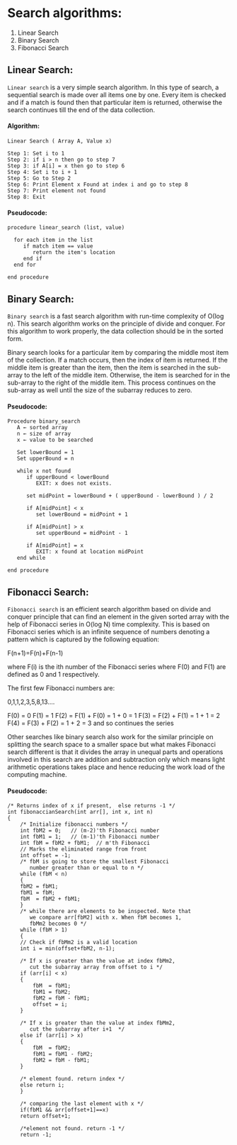# Search algorithms:
1. Linear Search
2. Binary Search
3. Fibonacci Search


## Linear Search:
 `Linear search` is a very simple search algorithm. In this type of search, a sequential search is made over all items one by one. Every item is checked and if a match is found then that particular item is returned, otherwise the search continues till the end of the data collection.
 #### Algorithm:
 ````
Linear Search ( Array A, Value x)

Step 1: Set i to 1
Step 2: if i > n then go to step 7
Step 3: if A[i] = x then go to step 6
Step 4: Set i to i + 1
Step 5: Go to Step 2
Step 6: Print Element x Found at index i and go to step 8
Step 7: Print element not found
Step 8: Exit
 ````
 #### Pseudocode:
 ````
 procedure linear_search (list, value)

   for each item in the list
      if match item == value
         return the item's location
      end if
   end for

end procedure
 ````
 
 ## Binary Search:
 `Binary search` is a fast search algorithm with run-time complexity of Ο(log n). This search algorithm works on the principle of divide and conquer. For this algorithm to work properly, the data collection should be in the sorted form.

Binary search looks for a particular item by comparing the middle most item of the collection. If a match occurs, then the index of item is returned. If the middle item is greater than the item, then the item is searched in the sub-array to the left of the middle item. Otherwise, the item is searched for in the sub-array to the right of the middle item. This process continues on the sub-array as well until the size of the subarray reduces to zero.
#### Pseudocode:
````
Procedure binary_search
   A ← sorted array
   n ← size of array
   x ← value to be searched

   Set lowerBound = 1
   Set upperBound = n 

   while x not found
      if upperBound < lowerBound 
         EXIT: x does not exists.
   
      set midPoint = lowerBound + ( upperBound - lowerBound ) / 2
      
      if A[midPoint] < x
         set lowerBound = midPoint + 1
         
      if A[midPoint] > x
         set upperBound = midPoint - 1 

      if A[midPoint] = x 
         EXIT: x found at location midPoint
   end while
   
end procedure
````

## Fibonacci Search:
`Fibonacci search` is an efficient search algorithm based on divide and conquer principle that can find an element in the given sorted array with the help of Fibonacci series in O(log N) time complexity. This is based on Fibonacci series which is an infinite sequence of numbers denoting a pattern which is captured by the following equation:

F(n+1)=F(n)+F(n-1)

where F(i) is the ith number of the Fibonacci series where F(0) and F(1) are defined as 0 and 1 respectively.

The first few Fibonacci numbers are:

0,1,1,2,3,5,8,13....

F(0) = 0
F(1) = 1
F(2) = F(1) + F(0) = 1 + 0 = 1
F(3) = F(2) + F(1) = 1 + 1 = 2
F(4) = F(3) + F(2) = 1 + 2 = 3 and so continues the series

Other searches like binary search also work for the similar principle on splitting the search space to a smaller space but what makes Fibonacci search different is that it divides the array in unequal parts and operations involved in this search are addition and subtraction only which means light arithmetic operations takes place and hence reducing the work load of the computing machine.

#### Pseudocode:
````
/* Returns index of x if present,  else returns -1 */
int fibonaccianSearch(int arr[], int x, int n)
{
    /* Initialize fibonacci numbers */
    int fbM2 = 0;   // (m-2)'th Fibonacci number
    int fbM1 = 1;   // (m-1)'th Fibonacci number
    int fbM = fbM2 + fbM1;  // m'th Fibonacci
    // Marks the eliminated range from front
    int offset = -1;
    /* fbM is going to store the smallest Fibonacci
       number greater than or equal to n */
    while (fbM < n)
    {
	fbM2 = fbM1;
	fbM1 = fbM;
	fbM  = fbM2 + fbM1;
    }
    /* while there are elements to be inspected. Note that
       we compare arr[fbM2] with x. When fbM becomes 1,
       fbMm2 becomes 0 */
    while (fbM > 1)
    {
	// Check if fbMm2 is a valid location
	int i = min(offset+fbM2, n-1);

	/* If x is greater than the value at index fbMm2,
	   cut the subarray array from offset to i */
	if (arr[i] < x)
	{
	    fbM  = fbM1;
	    fbM1 = fbM2;
	    fbM2 = fbM - fbM1;
	    offset = i;
	}

	/* If x is greater than the value at index fbMm2,
	   cut the subarray after i+1  */
	else if (arr[i] > x)
	{
	    fbM  = fbM2;
	    fbM1 = fbM1 - fbM2;
	    fbM2 = fbM - fbM1;
	}

	/* element found. return index */
	else return i;
    }

    /* comparing the last element with x */
    if(fbM1 && arr[offset+1]==x)
	return offset+1;

    /*element not found. return -1 */
    return -1;
````
